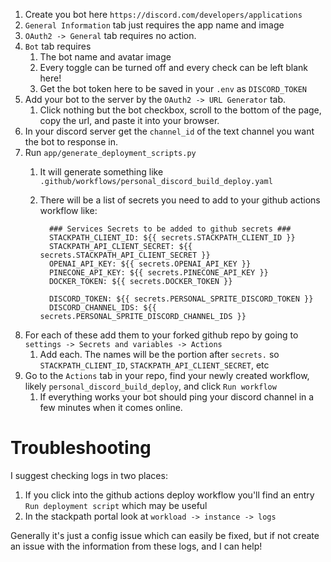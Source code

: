 1. Create you bot here `https://discord.com/developers/applications`
2. `General Information` tab just requires the app name and image
3. `OAuth2 -> General` tab requires no action.
4. `Bot` tab requires
   1. The bot name and avatar image
   2. Every toggle can be turned off and every check can be left blank here!
   3. Get the bot token here to be saved in your `.env` as `DISCORD_TOKEN`
5. Add your bot to the server by the `OAuth2 -> URL Generator` tab.
   1. Click nothing but the bot checkbox, scroll to the bottom of the page, copy the url, and paste it into your browser.
6. In your discord server get the `channel_id` of the text channel you want the bot to response in.
7. Run `app/generate_deployment_scripts.py`
   1. It will generate something like `.github/workflows/personal_discord_build_deploy.yaml`
   2. There will be a list of secrets you need to add to your github actions workflow like:


            ### Services Secrets to be added to github secrets ###
            STACKPATH_CLIENT_ID: ${{ secrets.STACKPATH_CLIENT_ID }}
            STACKPATH_API_CLIENT_SECRET: ${{ secrets.STACKPATH_API_CLIENT_SECRET }}
            OPENAI_API_KEY: ${{ secrets.OPENAI_API_KEY }}
            PINECONE_API_KEY: ${{ secrets.PINECONE_API_KEY }}
            DOCKER_TOKEN: ${{ secrets.DOCKER_TOKEN }}  

            DISCORD_TOKEN: ${{ secrets.PERSONAL_SPRITE_DISCORD_TOKEN }}
            DISCORD_CHANNEL_IDS: ${{ secrets.PERSONAL_SPRITE_DISCORD_CHANNEL_IDS }}

7. For each of these add them to your forked github repo by going to `settings -> Secrets and variables -> Actions`
   1. Add each. The names will be the portion after `secrets.` so `STACKPATH_CLIENT_ID`, `STACKPATH_API_CLIENT_SECRET`, etc
8. Go to the `Actions` tab in your repo, find your newly created workflow, likely `personal_discord_build_deploy`, and click `Run workflow`
   1. If everything works your bot should ping your discord channel in a few minutes when it comes online.

# Troubleshooting

I suggest checking logs in two places:
1. If you click into the github actions deploy workflow you'll find an entry `Run deployment script` which may be useful
2. In the stackpath portal look at `workload -> instance -> logs`

Generally it's just a config issue which can easily be fixed, but if not create an issue with the information from these logs, and I can help!